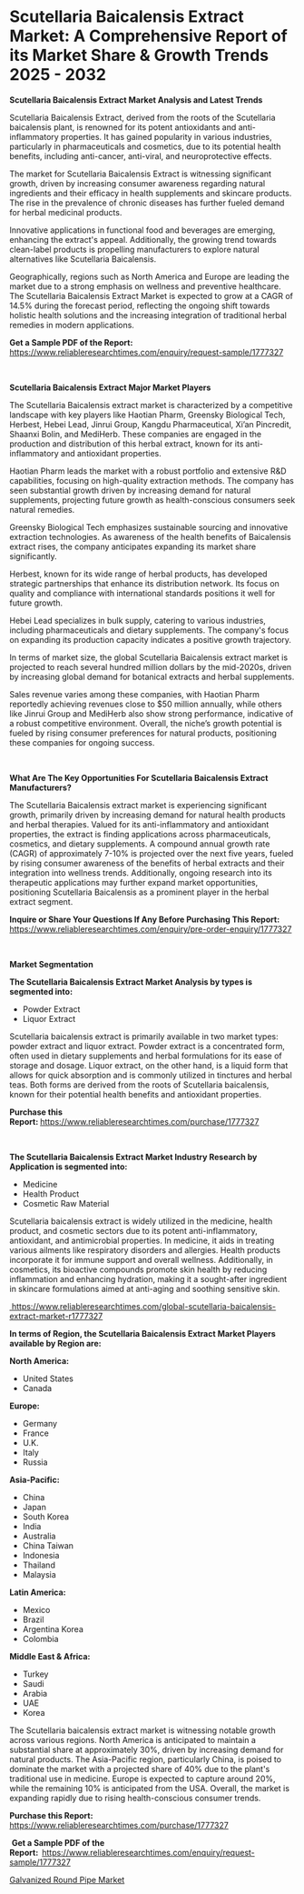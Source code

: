<p><h1>Scutellaria Baicalensis Extract Market: A Comprehensive Report of its Market Share & Growth Trends 2025 - 2032</h1></p><p><strong>Scutellaria Baicalensis Extract Market Analysis and Latest Trends</strong></p>
<p><p>Scutellaria Baicalensis Extract, derived from the roots of the Scutellaria baicalensis plant, is renowned for its potent antioxidants and anti-inflammatory properties. It has gained popularity in various industries, particularly in pharmaceuticals and cosmetics, due to its potential health benefits, including anti-cancer, anti-viral, and neuroprotective effects. </p><p>The market for Scutellaria Baicalensis Extract is witnessing significant growth, driven by increasing consumer awareness regarding natural ingredients and their efficacy in health supplements and skincare products. The rise in the prevalence of chronic diseases has further fueled demand for herbal medicinal products. </p><p>Innovative applications in functional food and beverages are emerging, enhancing the extract's appeal. Additionally, the growing trend towards clean-label products is propelling manufacturers to explore natural alternatives like Scutellaria Baicalensis. </p><p>Geographically, regions such as North America and Europe are leading the market due to a strong emphasis on wellness and preventive healthcare. The Scutellaria Baicalensis Extract Market is expected to grow at a CAGR of 14.5% during the forecast period, reflecting the ongoing shift towards holistic health solutions and the increasing integration of traditional herbal remedies in modern applications.</p></p>
<p><strong>Get a Sample PDF of the Report:&nbsp;</strong> <a href="https://www.reliableresearchtimes.com/enquiry/request-sample/1777327?utm_campaign=3063&utm_medium=2&utm_source=Github&utm_content=ia&utm_term=01042025&utm_id=scutellaria-baicalensis-extract">https://www.reliableresearchtimes.com/enquiry/request-sample/1777327</a></p>
<p>&nbsp;</p>
<p><strong>Scutellaria Baicalensis Extract Major Market Players</strong></p>
<p><p>The Scutellaria Baicalensis extract market is characterized by a competitive landscape with key players like Haotian Pharm, Greensky Biological Tech, Herbest, Hebei Lead, Jinrui Group, Kangdu Pharmaceutical, Xi’an Pincredit, Shaanxi Bolin, and MediHerb. These companies are engaged in the production and distribution of this herbal extract, known for its anti-inflammatory and antioxidant properties.</p><p>Haotian Pharm leads the market with a robust portfolio and extensive R&D capabilities, focusing on high-quality extraction methods. The company has seen substantial growth driven by increasing demand for natural supplements, projecting future growth as health-conscious consumers seek natural remedies.</p><p>Greensky Biological Tech emphasizes sustainable sourcing and innovative extraction technologies. As awareness of the health benefits of Baicalensis extract rises, the company anticipates expanding its market share significantly.</p><p>Herbest, known for its wide range of herbal products, has developed strategic partnerships that enhance its distribution network. Its focus on quality and compliance with international standards positions it well for future growth.</p><p>Hebei Lead specializes in bulk supply, catering to various industries, including pharmaceuticals and dietary supplements. The company's focus on expanding its production capacity indicates a positive growth trajectory.</p><p>In terms of market size, the global Scutellaria Baicalensis extract market is projected to reach several hundred million dollars by the mid-2020s, driven by increasing global demand for botanical extracts and herbal supplements.</p><p>Sales revenue varies among these companies, with Haotian Pharm reportedly achieving revenues close to $50 million annually, while others like Jinrui Group and MediHerb also show strong performance, indicative of a robust competitive environment. Overall, the niche’s growth potential is fueled by rising consumer preferences for natural products, positioning these companies for ongoing success.</p></p>
<p>&nbsp;</p>
<p><strong>What Are The Key Opportunities For Scutellaria Baicalensis Extract Manufacturers?</strong></p>
<p><p>The Scutellaria Baicalensis extract market is experiencing significant growth, primarily driven by increasing demand for natural health products and herbal therapies. Valued for its anti-inflammatory and antioxidant properties, the extract is finding applications across pharmaceuticals, cosmetics, and dietary supplements. A compound annual growth rate (CAGR) of approximately 7-10% is projected over the next five years, fueled by rising consumer awareness of the benefits of herbal extracts and their integration into wellness trends. Additionally, ongoing research into its therapeutic applications may further expand market opportunities, positioning Scutellaria Baicalensis as a prominent player in the herbal extract segment.</p></p>
<p><strong>Inquire or Share Your Questions If Any Before Purchasing This Report:</strong> <a href="https://www.reliableresearchtimes.com/enquiry/pre-order-enquiry/1777327?utm_campaign=3063&utm_medium=2&utm_source=Github&utm_content=ia&utm_term=01042025&utm_id=scutellaria-baicalensis-extract">https://www.reliableresearchtimes.com/enquiry/pre-order-enquiry/1777327</a></p>
<p>&nbsp;</p>
<p><strong>Market Segmentation</strong></p>
<p><strong>The Scutellaria Baicalensis Extract Market Analysis by types is segmented into:</strong></p>
<p><ul><li>Powder Extract</li><li>Liquor Extract</li></ul></p>
<p><p>Scutellaria baicalensis extract is primarily available in two market types: powder extract and liquor extract. Powder extract is a concentrated form, often used in dietary supplements and herbal formulations for its ease of storage and dosage. Liquor extract, on the other hand, is a liquid form that allows for quick absorption and is commonly utilized in tinctures and herbal teas. Both forms are derived from the roots of Scutellaria baicalensis, known for their potential health benefits and antioxidant properties.</p></p>
<p><strong>Purchase this Report:&nbsp;</strong><a href="https://www.reliableresearchtimes.com/purchase/1777327?utm_campaign=3063&utm_medium=2&utm_source=Github&utm_content=ia&utm_term=01042025&utm_id=scutellaria-baicalensis-extract">https://www.reliableresearchtimes.com/purchase/1777327</a></p>
<p>&nbsp;</p>
<p><strong>The Scutellaria Baicalensis Extract Market Industry Research by Application is segmented into:</strong></p>
<p><ul><li>Medicine</li><li>Health Product</li><li>Cosmetic Raw Material</li></ul></p>
<p><p>Scutellaria baicalensis extract is widely utilized in the medicine, health product, and cosmetic sectors due to its potent anti-inflammatory, antioxidant, and antimicrobial properties. In medicine, it aids in treating various ailments like respiratory disorders and allergies. Health products incorporate it for immune support and overall wellness. Additionally, in cosmetics, its bioactive compounds promote skin health by reducing inflammation and enhancing hydration, making it a sought-after ingredient in skincare formulations aimed at anti-aging and soothing sensitive skin.</p></p>
<p><a href="https://www.reliableresearchtimes.com/global-scutellaria-baicalensis-extract-market-r1777327?utm_campaign=3063&utm_medium=2&utm_source=Github&utm_content=ia&utm_term=01042025&utm_id=scutellaria-baicalensis-extract">&nbsp;https://www.reliableresearchtimes.com/global-scutellaria-baicalensis-extract-market-r1777327</a></p>
<p><strong>In terms of Region, the Scutellaria Baicalensis Extract Market Players available by Region are:</strong></p>
<p>
    <p> <strong> North America: </strong>
        <ul>
            <li>United States</li>
            <li>Canada</li>
        </ul>
        </p> 
    <p> <strong> Europe: </strong>
        <ul>
            <li>Germany</li>
            <li>France</li>
            <li>U.K.</li>
            <li>Italy</li>
            <li>Russia</li>
        </ul>
        </p> 
    <p> <strong> Asia-Pacific: </strong>
        <ul>
            <li>China</li>
            <li>Japan</li>
            <li>South Korea</li>
            <li>India</li>
            <li>Australia</li>
            <li>China Taiwan</li>
            <li>Indonesia</li>
            <li>Thailand</li>
            <li>Malaysia</li>
        </ul>
        </p> 
    <p> <strong> Latin America: </strong>
        <ul>
            <li>Mexico</li>
            <li>Brazil</li>
            <li>Argentina Korea</li>
            <li>Colombia</li>
        </ul>
        </p> 
    <p> <strong> Middle East & Africa: </strong>
        <ul>
            <li>Turkey</li>
            <li>Saudi</li>
            <li>Arabia</li>
            <li>UAE</li>
            <li>Korea</li>
        </ul>
    </p>
    </p>
<p><p>The Scutellaria baicalensis extract market is witnessing notable growth across various regions. North America is anticipated to maintain a substantial share at approximately 30%, driven by increasing demand for natural products. The Asia-Pacific region, particularly China, is poised to dominate the market with a projected share of 40% due to the plant's traditional use in medicine. Europe is expected to capture around 20%, while the remaining 10% is anticipated from the USA. Overall, the market is expanding rapidly due to rising health-conscious consumer trends.</p></p>
<p><strong>Purchase this Report: </strong><a href="https://www.reliableresearchtimes.com/purchase/1777327?utm_campaign=3063&utm_medium=2&utm_source=Github&utm_content=ia&utm_term=01042025&utm_id=scutellaria-baicalensis-extract">https://www.reliableresearchtimes.com/purchase/1777327</a></p>
<p>&nbsp;<strong>Get a Sample PDF of the Report:&nbsp;&nbsp;</strong><a href="https://www.reliableresearchtimes.com/enquiry/request-sample/1777327?utm_campaign=3063&utm_medium=2&utm_source=Github&utm_content=ia&utm_term=01042025&utm_id=scutellaria-baicalensis-extract">https://www.reliableresearchtimes.com/enquiry/request-sample/1777327</a></p>
<p><strong></strong></p>
<p><p><a href="https://github.com/jhamygunler/Market-Research-Report-List-1/blob/main/galvanized-round-pipe-market.md?utm_campaign=3063&utm_medium=2&utm_source=Github&utm_content=ia&utm_term=01042025&utm_id=scutellaria-baicalensis-extract">Galvanized Round Pipe Market</a></p></p>